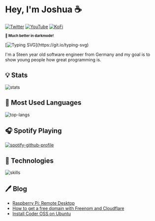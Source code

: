 # Hey, I'm Joshua ☕️

[![Twitter](https://img.shields.io/badge/Twitter-%231DA1F2.svg?&style=flat-square&logo=twitter&logoColor=white)](https://twitter.com/jqshuv) [![YouTube](https://img.shields.io/badge/YouTube-%23FF0000.svg?&style=flat-square&logo=youtube&logoColor=white)](https://youtube.com/channel/UC8dKSn0HpwceuAUCqIQxnzg) [![KoFi](https://img.shields.io/badge/Ko--Fi-%23000000.svg?&style=flat-square&logo=kofi&logoColor=white)](https://ko-fi.com/jqshuv)

<sup>**🛑 Much better in darkmode!**</sup>

[![Typing SVG](https://readme-typing-svg.herokuapp.com?font=Jetbrains+Mono&pause=1000&color=FFFFFF&width=500&height=40&lines=I+%3C3+education.;I+%3C3+open+source.;I+%3C3+music.+;I+%3C3+Go+and+JavaScript.)](https://git.io/typing-svg)


I'm a 5teen year old software engineer from Germany and my goal is to show young people how great programming is.

## 💡 Stats

![stats](https://github-readme-stats.vercel.app/api?username=jqshuv&show_icons=true&hide=stars&hide_border=true&bg_color=FF000000&text_color=ffffff&hide_title=true&count_private=true)

## 💾 Most Used Languages

![top-langs](https://github-readme-stats.vercel.app/api/top-langs?username=jqshuv&hide_border=true&bg_color=FF000000&text_color=ffffff&hide_title=true&count_private=true)

## 🎧 Spotify Playing

[![spotify-github-profile](https://spotify-github-profile.vercel.app/api/view?uid=3of7l89wyuvm3z6id46ompcad&cover_image=true&theme=natemoo-re&bar_color=ffffff&bar_color_cover=false)](https://spotify-github-profile.vercel.app/api/view?uid=3of7l89wyuvm3z6id46ompcad&redirect=true)

## 🔧 Technologies

![skills](https://skillicons.dev/icons?i=html,css,js,ts,git,github,jenkins,go,discord,nodejs,vue,react,mongodb,mysql,py,docker,kubernetes,md,bash,cloudflare,nginx,vscode,idea&theme=light)

## 🖊 Blog

<!-- BLOG-POST-LIST:START -->
- [Raspberry Pi: Remote Desktop](https://jqshuv.blog/raspberry-pi-remote-desktop/)
- [How to get a free domain with Freenom and Cloudflare](https://jqshuv.blog/how-to-register-a-free-domain-with/)
- [Install Coder OSS on Ubuntu](https://jqshuv.blog/install-coder-oss-on-ubuntu/)
<!-- BLOG-POST-LIST:END -->
